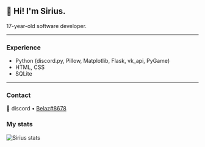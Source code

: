 ## 👋 **Hi! I'm Sirius.**  

17-year-old software developer.

---

### Experience

- Python (discord.py, Pillow, Matplotlib, Flask, vk_api, PyGame)  
- HTML, CSS  
- SQLite

---

### Contact

💬 discord • [Belaz#8678](https://discord.bio/p/belaz)

### My stats

![Sirius stats](https://github-readme-stats.vercel.app/api?username=51Sirius)
